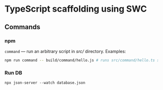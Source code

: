 # TypeScript scaffolding using SWC

## Commands

### npm

`command` — run an arbitrary script in *src/* directory. Examples:

```sh
npm run command -- build/command/hello.js # runs src/command/hello.ts script
```

### Run DB

`npx json-server --watch database.json`
